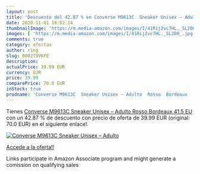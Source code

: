 ```yaml
---
layout: post
title: 'Descuento del 42.87 % en Converse M9613C  Sneaker Unisex – Adulto'
date: 2020-11-01 18:02:14
thumbnailImage: 'https://m.media-amazon.com/images/I/41Rij2vc7HL._SL200_.jpg'
images: [ 'https://m.media-amazon.com/images/I/41Rij2vc7HL._SL200_.jpg' ]
comments: true
category: ofertas
author: ring
slug: B002T9VKFE
description:
actualPrice: 39.99 EUR
currency: EUR
price: 39.99
comparePrice: 70.0 EUR
inStock: true
prodname: 'Converse M9613C  Sneaker Unisex – Adulto  Rosso  Bordeaux   41.5 EU'
---
```


Tienes [Converse M9613C  Sneaker Unisex – Adulto  Rosso  Bordeaux   41.5 EU](https://www.amazon.it/dp/B002T9VKFE/?tag=tolees00-21) con un 42.87 % de descuento con precio de oferta de 39.99 EUR (original: 70.0 EUR) en el siguiente enlace!

[![Converse M9613C  Sneaker Unisex – Adulto](https://m.media-amazon.com/images/I/41Rij2vc7HL._SL200_.jpg)](https://www.amazon.it/dp/B002T9VKFE/?tag=tolees00-21)

[Accede a la oferta!!](https://www.amazon.it/dp/B002T9VKFE/?tag=tolees00-21)

Links participate in Amazon Associate program and might generate a comission on qualifying sales


